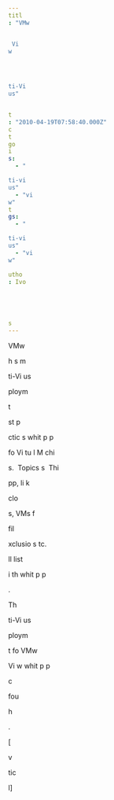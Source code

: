 ```yaml
---
titl
: "VMw


 Vi
w 


 

ti-Vi
us"


t
: "2010-04-19T07:58:40.000Z"
c
t
go
i
s: 
  - "

ti-vi
us"
  - "vi
w"
t
gs: 
  - "

ti-vi
us"
  - "vi
w"

utho
: Ivo 





s
---
```


VMw


 h
s m


 

 

ti-Vi
us 

ploym

t 

st p

ctic
s whit
p
p

 fo
 Vi
tu
l M
chi

s.  Topics 
s  Thi

pp, li
k

 clo

s, VMs
f
 


 fil
 
xclusio
s 
tc. 


 
ll list

 i
 th
 whit
p
p

.

Th
 

ti-Vi
us 

ploym

t fo
 VMw


 Vi
w whit
p
p

 c

 

 fou

 h


.

\[


v

tic

l\]






